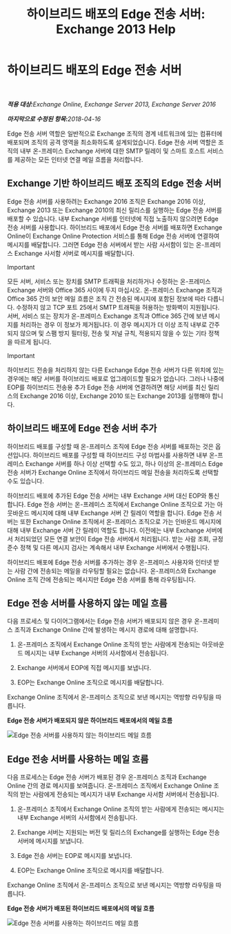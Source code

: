﻿---
title: '하이브리드 배포의 Edge 전송 서버: Exchange 2013 Help'
TOCTitle: 하이브리드 배포의 Edge 전송 서버
ms:assetid: 166b1490-5c56-40df-a17b-e8bb36224fd9
ms:mtpsurl: https://technet.microsoft.com/ko-kr/library/Hh134662(v=EXCHG.150)
ms:contentKeyID: 50484626
ms.date: 04/27/2018
mtps_version: v=EXCHG.150
ms.translationtype: HT
---

# 하이브리드 배포의 Edge 전송 서버

 

_<strong>적용 대상:</strong>Exchange Online, Exchange Server 2013, Exchange Server 2016_

_<strong>마지막으로 수정된 항목:</strong>2018-04-16_

Edge 전송 서버 역할은 일반적으로 Exchange 조직의 경계 네트워크에 있는 컴퓨터에 배포되며 조직의 공격 영역을 최소화하도록 설계되었습니다. Edge 전송 서버 역할은 조직의 내부 온-프레미스 Exchange 서버에 대한 SMTP 릴레이 및 스마트 호스트 서비스를 제공하는 모든 인터넷 연결 메일 흐름을 처리합니다.

## Exchange 기반 하이브리드 배포 조직의 Edge 전송 서버

Edge 전송 서버를 사용하려는 Exchange 2016 조직은 Exchange 2016 이상, Exchange 2013 또는 Exchange 2010의 최신 릴리스를 실행하는 Edge 전송 서버를 배포할 수 있습니다. 내부 Exchange 서버를 인터넷에 직접 노출하지 않으려면 Edge 전송 서버를 사용합니다. 하이브리드 배포에서 Edge 전송 서버를 배포하면 Exchange Online이 Exchange Online Protection 서비스를 통해 Edge 전송 서버에 연결하여 메시지를 배달합니다. 그러면 Edge 전송 서버에서 받는 사람 사서함이 있는 온-프레미스 Exchange 사서함 서버로 메시지를 배달합니다.


> [!IMPORTANT]
> 모든 서버, 서비스 또는 장치를 SMTP 트래픽을 처리하거나 수정하는 온-프레미스 Exchange 서버와 Office 365 사이에 두지 마십시오. 온-프레미스 Exchange 조직과 Office 365 간의 보안 메일 흐름은 조직 간 전송된 메시지에 포함된 정보에 따라 다릅니다. 수정하지 않고 TCP 포트 25에서 SMTP 트래픽을 허용하는 방화벽이 지원됩니다. 서버, 서비스 또는 장치가 온-프레미스 Exchange 조직과 Office 365 간에 보낸 메시지를 처리하는 경우 이 정보가 제거됩니다. 이 경우 메시지가 더 이상 조직 내부로 간주되지 않으며 및 스팸 방지 필터링, 전송 및 저널 규칙, 적용되지 않을 수 있는 기타 정책을 따르게 됩니다.




> [!IMPORTANT]
> 하이브리드 전송을 처리하지 않는 다른 Exchange Edge 전송 서버가 다른 위치에 있는 경우에는 해당 서버를 하이브리드 배포로 업그레이드할 필요가 없습니다. 그러나 나중에 EOP를 하이브리드 전송용 추가 Edge 전송 서버에 연결하려면 해당 서버를 최신 릴리스의 Exchange 2016 이상, Exchange 2010 또는 Exchange 2013를 실행해야 합니다.



## 하이브리드 배포에 Edge 전송 서버 추가

하이브리드 배포를 구성할 때 온-프레미스 조직에 Edge 전송 서버를 배포하는 것은 옵션입니다. 하이브리드 배포를 구성할 때 하이브리드 구성 마법사를 사용하면 내부 온-프레미스 Exchange 서버를 하나 이상 선택할 수도 있고, 하나 이상의 온-프레미스 Edge 전송 서버가 Exchange Online 조직에서 하이브리드 메일 전송을 처리하도록 선택할 수도 있습니다.

하이브리드 배포에 추가된 Edge 전송 서버는 내부 Exchange 서버 대신 EOP와 통신합니다. Edge 전송 서버는 온-프레미스 조직에서 Exchange Online 조직으로 가는 아웃바운드 메시지에 대해 내부 Exchange 서버 간 릴레이 역할을 합니다. Edge 전송 서버는 또한 Exchange Online 조직에서 온-프레미스 조직으로 가는 인바운드 메시지에 대해 내부 Exchange 서버 간 릴레이 역할도 합니다. 이전에는 내부 Exchange 서버에서 처리되었던 모든 연결 보안이 Edge 전송 서버에서 처리됩니다. 받는 사람 조회, 규정 준수 정책 및 다른 메시지 검사는 계속해서 내부 Exchange 서버에서 수행됩니다.

하이브리드 배포에 Edge 전송 서버를 추가하는 경우 온-프레미스 사용자와 인터넷 받는 사람 간에 전송되는 메일을 라우팅할 필요는 없습니다. 온-프레미스와 Exchange Online 조직 간에 전송되는 메시지만 Edge 전송 서버를 통해 라우팅됩니다.

## Edge 전송 서버를 사용하지 않는 메일 흐름

다음 프로세스 및 다이어그램에서는 Edge 전송 서버가 배포되지 않은 경우 온-프레미스 조직과 Exchange Online 간에 발생하는 메시지 경로에 대해 설명합니다.

1.  온-프레미스 조직에서 Exchange Online 조직의 받는 사람에게 전송되는 아웃바운드 메시지는 내부 Exchange 서버의 사서함에서 전송됩니다.

2.  Exchange 서버에서 EOP에 직접 메시지를 보냅니다.

3.  EOP는 Exchange Online 조직으로 메시지를 배달합니다.

Exchange Online 조직에서 온-프레미스 조직으로 보낸 메시지는 역방향 라우팅을 따릅니다.

**Edge 전송 서버가 배포되지 않은 하이브리드 배포에서의 메일 흐름**

![Edge 전송 서버를 사용하지 않는 하이브리드 메일 흐름](images/Hh134662.a95b4d1e-fd4a-4952-b891-22f84c9e71a3(EXCHG.150).png "Edge 전송 서버를 사용하지 않는 하이브리드 메일 흐름")

## Edge 전송 서버를 사용하는 메일 흐름

다음 프로세스는 Edge 전송 서버가 배포된 경우 온-프레미스 조직과 Exchange Online 간의 경로 메시지를 보여줍니다. 온-프레미스 조직에서 Exchange Online 조직의 받는 사람에게 전송되는 메시지가 내부 Exchange 사서함 서버에서 전송됩니다.

1.  온-프레미스 조직에서 Exchange Online 조직의 받는 사람에게 전송되는 메시지는 내부 Exchange 서버의 사서함에서 전송됩니다.

2.  Exchange 서버는 지원되는 버전 및 릴리스의 Exchange를 실행하는 Edge 전송 서버에 메시지를 보냅니다.

3.  Edge 전송 서버는 EOP로 메시지를 보냅니다.

4.  EOP는 Exchange Online 조직으로 메시지를 배달합니다.

Exchange Online 조직에서 온-프레미스 조직으로 보낸 메시지는 역방향 라우팅을 따릅니다.

**Edge 전송 서버가 배포된 하이브리드 배포에서의 메일 흐름**

![Edge 전송 서버를 사용하는 하이브리드 메일 흐름](images/Hh134662.821fe099-56f5-4501-8e1a-e184ba07a653(EXCHG.150).png "Edge 전송 서버를 사용하는 하이브리드 메일 흐름")

